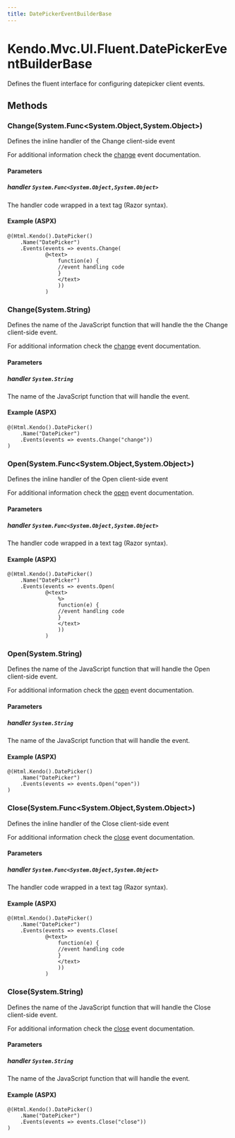 ```yaml
---
title: DatePickerEventBuilderBase
---
```


# Kendo.Mvc.UI.Fluent.DatePickerEventBuilderBase
Defines the fluent interface for configuring datepicker client events.




## Methods


### Change(System.Func\<System.Object,System.Object\>)
Defines the inline handler of the Change client-side event

For additional information check the [change](/api/web/datepicker#events-change) event documentation.


#### Parameters

##### handler `System.Func<System.Object,System.Object>`
The handler code wrapped in a text tag (Razor syntax).




#### Example (ASPX)
    @(Html.Kendo().DatePicker()
        .Name("DatePicker")
        .Events(events => events.Change(
                @<text>
                    function(e) {
                    //event handling code
                    }
                    </text>
                    ))
                )


### Change(System.String)
Defines the name of the JavaScript function that will handle the the Change client-side event.

For additional information check the [change](/api/web/datepicker#events-change) event documentation.


#### Parameters

##### handler `System.String`
The name of the JavaScript function that will handle the event.




#### Example (ASPX)
    @(Html.Kendo().DatePicker()
        .Name("DatePicker")
        .Events(events => events.Change("change"))
    )


### Open(System.Func\<System.Object,System.Object\>)
Defines the inline handler of the Open client-side event

For additional information check the [open](/api/web/datepicker#events-open) event documentation.


#### Parameters

##### handler `System.Func<System.Object,System.Object>`
The handler code wrapped in a text tag (Razor syntax).




#### Example (ASPX)
    @(Html.Kendo().DatePicker()
        .Name("DatePicker")
        .Events(events => events.Open(
                @<text>
                    %>
                    function(e) {
                    //event handling code
                    }
                    </text>
                    ))
                )


### Open(System.String)
Defines the name of the JavaScript function that will handle the Open client-side event.

For additional information check the [open](/api/web/datepicker#events-open) event documentation.


#### Parameters

##### handler `System.String`
The name of the JavaScript function that will handle the event.




#### Example (ASPX)
    @(Html.Kendo().DatePicker()
        .Name("DatePicker")
        .Events(events => events.Open("open"))
    )


### Close(System.Func\<System.Object,System.Object\>)
Defines the inline handler of the Close client-side event

For additional information check the [close](/api/web/datepicker#events-close) event documentation.


#### Parameters

##### handler `System.Func<System.Object,System.Object>`
The handler code wrapped in a text tag (Razor syntax).




#### Example (ASPX)
    @(Html.Kendo().DatePicker()
        .Name("DatePicker")
        .Events(events => events.Close(
                @<text>
                    function(e) {
                    //event handling code
                    }
                    </text>
                    ))
                )


### Close(System.String)
Defines the name of the JavaScript function that will handle the Close client-side event.

For additional information check the [close](/api/web/datepicker#events-close) event documentation.


#### Parameters

##### handler `System.String`
The name of the JavaScript function that will handle the event.




#### Example (ASPX)
    @(Html.Kendo().DatePicker()
        .Name("DatePicker")
        .Events(events => events.Close("close"))
    )



